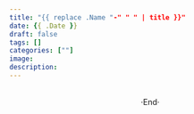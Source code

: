 ```yaml
---
title: "{{ replace .Name "-" " " | title }}"
date: {{ .Date }}
draft: false
tags: []
categories: [""]
image: 
description: 
---
```

<!-- 
![](https://mogeko.github.io/blog-images/r/{{ replace .Name "-" " " | title }}/)
{{< spoiler >}}{{< /spoiler >}}
&emsp;&emsp;
plaintext
 -->

<br>

<center>  ·End·  </center>
